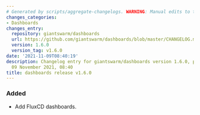 ```yaml
---
# Generated by scripts/aggregate-changelogs. WARNING: Manual edits to this files will be overwritten.
changes_categories:
- Dashboards
changes_entry:
  repository: giantswarm/dashboards
  url: https://github.com/giantswarm/dashboards/blob/master/CHANGELOG.md#160---2021-11-09
  version: 1.6.0
  version_tag: v1.6.0
date: '2021-11-09T08:40:19'
description: Changelog entry for giantswarm/dashboards version 1.6.0, published on
  09 November 2021, 08:40
title: dashboards release v1.6.0
---
```


### Added
- Add FluxCD dashboards.
